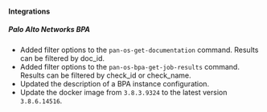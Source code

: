 
#### Integrations
##### Palo Alto Networks BPA
- Added filter options to the `pan-os-get-documentation` command. Results can be filtered by doc_id.
- Added filter options to the `pan-os-bpa-get-job-results` command. Results can be filtered by check_id or check_name.
- Updated the description of a BPA instance configuration.
- Update the docker image from `3.8.3.9324` to the latest version `3.8.6.14516`.